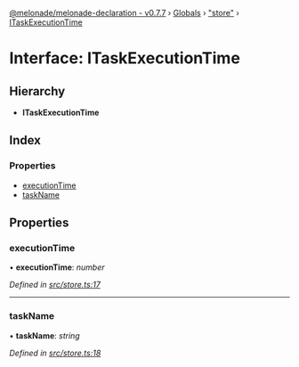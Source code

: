 [@melonade/melonade-declaration - v0.7.7](../README.md) › [Globals](../globals.md) › ["store"](../modules/_store_.md) › [ITaskExecutionTime](_store_.itaskexecutiontime.md)

# Interface: ITaskExecutionTime

## Hierarchy

* **ITaskExecutionTime**

## Index

### Properties

* [executionTime](_store_.itaskexecutiontime.md#executiontime)
* [taskName](_store_.itaskexecutiontime.md#taskname)

## Properties

###  executionTime

• **executionTime**: *number*

*Defined in [src/store.ts:17](https://github.com/devit-tel/melonade-declaration/blob/3679b49/src/store.ts#L17)*

___

###  taskName

• **taskName**: *string*

*Defined in [src/store.ts:18](https://github.com/devit-tel/melonade-declaration/blob/3679b49/src/store.ts#L18)*
